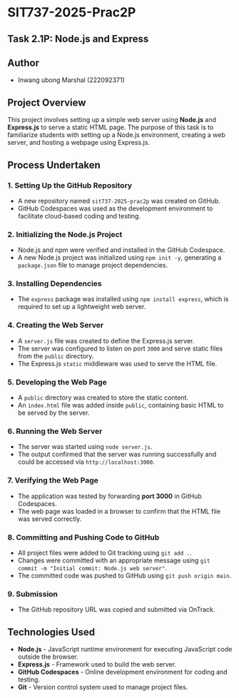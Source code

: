 # SIT737-2025-Prac2P 
## Task 2.1P: Node.js and Express

## Author
- Inwang ubong Marshal (222092371)

## Project Overview
This project involves setting up a simple web server using **Node.js** and **Express.js** to serve a static HTML page. The purpose of this task is to familiarize students with setting up a Node.js environment, creating a web server, and hosting a webpage using Express.js.

## Process Undertaken

### 1. Setting Up the GitHub Repository
- A new repository named `sit737-2025-prac2p` was created on GitHub.
- GitHub Codespaces was used as the development environment to facilitate cloud-based coding and testing.

### 2. Initializing the Node.js Project
- Node.js and npm were verified and installed in the GitHub Codespace.
- A new Node.js project was initialized using `npm init -y`, generating a `package.json` file to manage project dependencies.

### 3. Installing Dependencies
- The `express` package was installed using `npm install express`, which is required to set up a lightweight web server.

### 4. Creating the Web Server
- A `server.js` file was created to define the Express.js server.
- The server was configured to listen on port `3000` and serve static files from the `public` directory.
- The Express.js `static` middleware was used to serve the HTML file.

### 5. Developing the Web Page
- A `public` directory was created to store the static content.
- An `index.html` file was added inside `public`, containing basic HTML to be served by the server.

### 6. Running the Web Server
- The server was started using `node server.js`.
- The output confirmed that the server was running successfully and could be accessed via `http://localhost:3000`.

### 7. Verifying the Web Page
- The application was tested by forwarding **port 3000** in GitHub Codespaces.
- The web page was loaded in a browser to confirm that the HTML file was served correctly.

### 8. Committing and Pushing Code to GitHub
- All project files were added to Git tracking using `git add .`.
- Changes were committed with an appropriate message using `git commit -m "Initial commit: Node.js web server"`.
- The committed code was pushed to GitHub using `git push origin main`.

### 9. Submission
- The GitHub repository URL was copied and submitted via OnTrack.

## Technologies Used
- **Node.js** - JavaScript runtime environment for executing JavaScript code outside the browser.
- **Express.js** - Framework used to build the web server.
- **GitHub Codespaces** - Online development environment for coding and testing.
- **Git** - Version control system used to manage project files.



